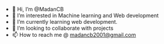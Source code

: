 - 👋 Hi, I’m @MadanCB
- 👀 I’m interested in Machine learning and Web development
- 🌱 I’m currently learning web development.
- 💞️ I’m looking to collaborate with projects
- 📫 How to reach me @ madancb2001@gmail.com

<!---
MadanCB10/MadanCB10 is a ✨ special ✨ repository because its `README.md` (this file) appears on your GitHub profile.
You can click the Preview link to take a look at your changes.
--->
